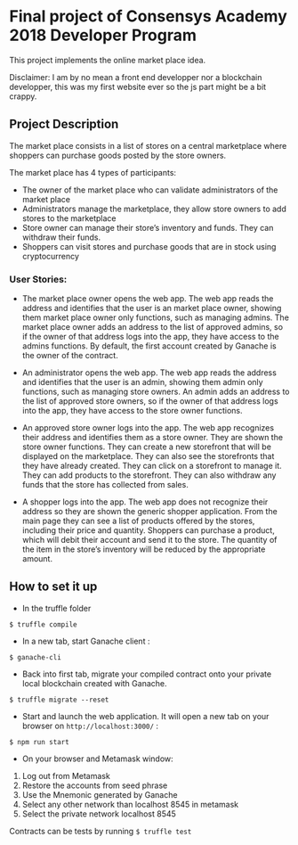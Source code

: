 # Final project of Consensys Academy 2018 Developer Program

This project implements the online market place idea.

Disclaimer: I am by no mean a front end developper nor a blockchain developper, this was my first website ever so the js part might be a bit crappy.

## Project Description

The market place consists in a list of stores on a central marketplace where shoppers can purchase goods posted by the store owners.

The market place has 4 types of participants:

* The owner of the market place who can validate administrators of the market place
* Administrators manage the marketplace, they allow store owners to add stores to the marketplace
* Store owner can manage their store’s inventory and funds. They can withdraw their funds.
* Shoppers can visit stores and purchase goods that are in stock using cryptocurrency


### User Stories:

* The market place owner opens the web app. The web app reads the address and identifies that the user is an market place owner, showing them market place owner only functions, such as managing admins. The market place owner adds an address to the list of approved admins, so if the owner of that address logs into the app, they have access to the admins functions.
By default, the first account created by Ganache is the owner of the contract.

* An administrator opens the web app. The web app reads the address and identifies that the user is an admin, showing them admin only functions, such as managing store owners. An admin adds an address to the list of approved store owners, so if the owner of that address logs into the app, they have access to the store owner functions.

* An approved store owner logs into the app. The web app recognizes their address and identifies them as a store owner. They are shown the store owner functions. They can create a new storefront that will be displayed on the marketplace. They can also see the storefronts that they have already created. They can click on a storefront to manage it. They can add products to the storefront. They can also withdraw any funds that the store has collected from sales.

* A shopper logs into the app. The web app does not recognize their address so they are shown the generic shopper application. From the main page they can see a list of products offered by the stores, including their price and quantity. Shoppers can purchase a product, which will debit their account and send it to the store. The quantity of the item in the store’s inventory will be reduced by the appropriate amount.


## 	How to set it up

* In the truffle folder

`$ truffle compile`

* In a new tab, start Ganache client :

`$ ganache-cli`

* Back into first tab, migrate your compiled contract onto your private local blockchain created with Ganache.

`$ truffle migrate --reset`

* Start and launch the web application. It will open a new tab on your browser on `http://localhost:3000/` :

`$ npm run start`

*  On your browser and Metamask window:
  1. Log out from Metamask
  2. Restore the accounts from seed phrase
  3. Use the Mnemonic generated by Ganache
  4. Select any other network than localhost 8545 in metamask
  5. Select the private network localhost 8545

Contracts can be tests by running
`$ truffle test`
